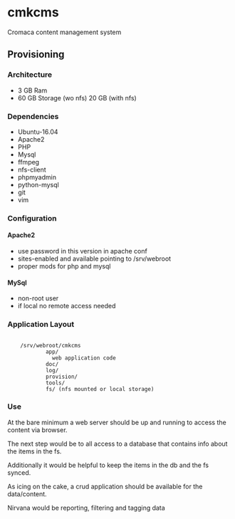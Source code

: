 # cmkcms
Cromaca content management system

## Provisioning

### Architecture

  - 3 GB Ram
  - 60 GB Storage (wo nfs) 20 GB (with nfs)


### Dependencies

  - Ubuntu-16.04
  - Apache2
  - PHP
  - Mysql
  - ffmpeg
  - nfs-client
  - phpmyadmin
  - python-mysql
  - git
  - vim


### Configuration

#### Apache2
- use password in this version in apache conf
- sites-enabled and available pointing to /srv/webroot
- proper mods for php and mysql

#### MySql
- non-root user
- if local no remote access needed


### Application Layout

```

    /srv/webroot/cmkcms
            app/
              web application code
            doc/
            log/
            provision/
            tools/
            fs/ (nfs mounted or local storage)
```            

### Use

At the bare minimum a web server should be up and running to access the content via browser.

The next step would be to all access to a database that contains info about the items in the fs.

Additionally it would be helpful to keep the items in the db and the fs synced.

As icing on the cake, a crud application should be available for the data/content.

Nirvana would be reporting, filtering and tagging data

























